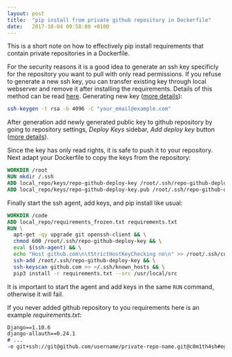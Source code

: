 ```yaml
---
layout: post
title:  "pip install from private github repository in Dockerfile"
date:   2017-10-04 09:58:00 +0100
---
```



This is a short note on how to effectively pip install requirements that
contain private repositories in a Dockerfile.

For the security reasons it is a good idea to generate an ssh key specificly
for the repository you want to pull with only read permissions. 
If you refuse to generate a new ssh key, you can transfer existing key through
local webserver and remove it after installing the requirements. Details of
this method can be read
[here](https://farazdagi.com/2016/using-ssh-private-keys-securely-when-building-docker-images/).
Generating new key
([more details](https://help.github.com/articles/generating-a-new-ssh-key-and-adding-it-to-the-ssh-agent/#generating-a-new-ssh-key)):

``` bash
ssh-keygen -t rsa -b 4096 -C "your_email@example.com"
```

After generation add newly generated public key to github repository by going
to repository settings, *Deploy Keys* sidebar, *Add deploy key* button
([more details](https://developer.github.com/v3/guides/managing-deploy-keys/#deploy-keys)).

Since the key has only read rights, it is safe to push it to your repository.
Next adapt your Dockerfile to copy the keys from the repository:
``` dockerfile
WORKDIR /root
RUN mkdir /.ssh
ADD local_repo/keys/repo-github-deploy-key /root/.ssh/repo-github-deploy-key
ADD local_repo/keys/repo-github-deploy-key.pub /root/.ssh/repo-github-deploy-key.pub
```

Finally start the ssh agent, add keys, and pip install like usual:
``` dockerfile
WORKDIR /code
ADD local_repo/requirements_frozen.txt requirements.txt
RUN \
  apt-get -qy upgrade git openssh-client && \
  chmod 600 /root/.ssh/repo-github-deploy-key && \
  eval $(ssh-agent) && \
  echo "Host github.com\n\tStrictHostKeyChecking no\n" >> /root/.ssh/config && \
  ssh-add /root/.ssh/repo-github-deploy-key && \
  ssh-keyscan github.com >> ~/.ssh/known_hosts && \
  pip3 install -r requirements.txt --src /usr/local/src
```

It is important to start the agent and add keys in the same `RUN` command,
otherwise it will fail.

If you never added github repository to you requirements here is an example
*requirements.txt*:
``` markdown
Django==1.10.6
django-allauth==0.24.1
# ...
-e git+ssh://git@github.com/username/private-repo-name.git@c0m1th4sh#egg=app-name
```

